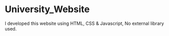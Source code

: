 # University_Website
I developed this website using HTML, CSS &amp; Javascript, No external library used.  
